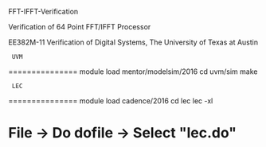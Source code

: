 FFT-IFFT-Verification

Verification of 64 Point FFT/IFFT Processor

EE382M-11 Verification of Digital Systems, The University of Texas at Austin

     UVM
===============
module load mentor/modelsim/2016
cd uvm/sim
make


     LEC
===============
module load cadence/2016
cd lec
lec -xl

# File -> Do dofile -> Select "lec.do"
